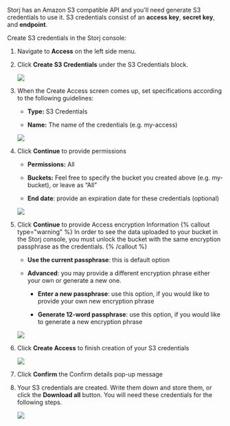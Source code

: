 Storj has an Amazon S3 compatible API and you'll need generate S3 credentials to use it. S3 credentials consist of an **access key**, **secret key**, and **endpoint**.

Create S3 credentials in the Storj console:

1. Navigate to **Access** on the left side menu.

2. Click **Create S3 Credentials** under the S3 Credentials block.

   ![](https://link.storjshare.io/raw/jua7rls6hkx5556qfcmhrqed2tfa/docs/images/EZyAl8Wux2GOlyPd70HnI_screenshot-2023-03-09-at-110900-am.png)

3. When the Create Access screen comes up, set specifications according to the following guidelines:

   - **Type:** S3 Credentials

   - **Name:** The name of the credentials (e.g. my-access)

   ![](https://link.storjshare.io/raw/jua7rls6hkx5556qfcmhrqed2tfa/docs/images/Cv1Lirp-3-OueRk-YAR8u_image.png)

4. Click **Continue** to provide permissions

   - **Permissions:** All

   - **Buckets:** Feel free to specify the bucket you created above (e.g. my-bucket), or leave as “All”

   - **End date**: provide an expiration date for these credentials (optional)

   ![](https://link.storjshare.io/raw/jua7rls6hkx5556qfcmhrqed2tfa/docs/images/gQ8jBHtvd5sFZFuAqth_h_image.png)

5. Click **Continue** to provide Access encryption Information
   {% callout type="warning"  %}
   In order to see the data uploaded to your bucket in the Storj console, you must unlock the bucket with the same encryption passphrase as the credentials.
   {% /callout %}

   - **Use the current passphrase**: this is default option

   - **Advanced**: you may provide a different encryption phrase either your own or generate a new one.

     - **Enter a new passphrase**: use this option, if you would like to provide your own new encryption phrase

     - **Generate 12-word passphrase**: use this option, if you would like to generate a new encryption phrase

   ![](https://link.storjshare.io/raw/jua7rls6hkx5556qfcmhrqed2tfa/docs/images/Uxn8zBqXQVmQvsswV3pJ2_image.png)

6. Click **Create Access** to finish creation of your S3 credentials

   ![](https://link.storjshare.io/raw/jua7rls6hkx5556qfcmhrqed2tfa/docs/images/zk2JE9Z6f3vk_R2cjpdqc_image.png)

7. Click **Confirm** the Confirm details pop-up message

8. Your S3 credentials are created. Write them down and store them, or click the **Download all** button. You will need these credentials for the following steps.

   ![](https://link.storjshare.io/raw/jua7rls6hkx5556qfcmhrqed2tfa/docs/images/xH5tgzVKXn-uK2hVfSo8e_image.png)
